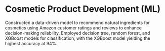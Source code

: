 # Cosmetic Product Development (ML)

Constructed a data-driven model to recommend natural ingredients for cosmetics using Amazon customer ratings and reviews to enhance decision-making reliability. Employed decision tree, random forest, and XGBoost models for classification, with the XGBoost model yielding the highest accuracy at 94%.
